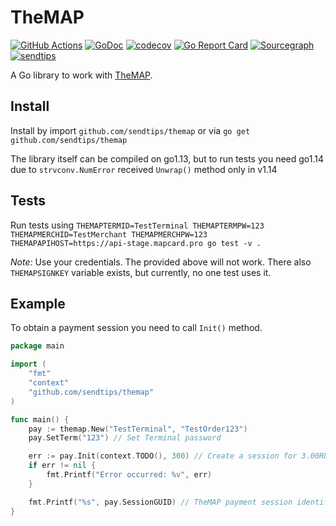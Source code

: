 # TheMAP

[![GitHub Actions](https://github.com/sendtips/themap/workflows/Go/badge.svg)](https://github.com/sendtips/themap/actions?workflow=Go)
[![GoDoc](https://godoc.org/github.com/sendtips/themap?status.svg)](https://godoc.org/github.com/sendtips/themap)
[![codecov](https://codecov.io/gh/sendtips/themap/branch/master/graph/badge.svg)](https://codecov.io/gh/sendtips/themap)
[![Go Report Card](https://goreportcard.com/badge/github.com/sendtips/themap)](https://goreportcard.com/report/github.com/sendtips/themap)
[![Sourcegraph](https://sourcegraph.com/github.com/sendtips/themap/-/badge.svg)](https://sourcegraph.com/github.com/sendtips/themap?badge)
[![sendtips](https://img.shields.io/badge/🍩_Sendtips-@awsom82-black?labelColor=3298dc)](https://sendtips.ru/pay/E2ZfzjVE)


A Go library to work with [TheMAP](https://doc.mapcard.pro/).

## Install
Install by import `github.com/sendtips/themap` or via `go get github.com/sendtips/themap`

The library itself can be compiled on go1.13,
but to run tests you need go1.14 due to `strvconv.NumError` received `Unwrap()` method only in v1.14

## Tests
Run tests using `THEMAPTERMID=TestTerminal THEMAPTERMPW=123 THEMAPMERCHID=TestMerchant THEMAPMERCHPW=123 THEMAPAPIHOST=https://api-stage.mapcard.pro go test -v .`

*Note:* Use your credentials. The provided above will not work.
There also `THEMAPSIGNKEY` variable exists, but currently, no one test uses it.

## Example
To obtain a payment session you need to call `Init()` method.

```go
package main

import (
	"fmt"
	"context"
	"github.com/sendtips/themap"
)

func main() {
	pay := themap.New("TestTerminal", "TestOrder123")
	pay.SetTerm("123") // Set Terminal password

	err := pay.Init(context.TODO(), 300) // Create a session for 3.00RUB
	if err != nil {
		fmt.Printf("Error occurred: %v", err)
	}

	fmt.Printf("%s", pay.SessionGUID) // TheMAP payment session identifier
}
```
